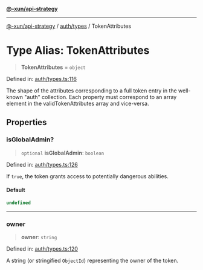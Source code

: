 [**@-xun/api-strategy**](../../../README.md)

***

[@-xun/api-strategy](../../../README.md) / [auth/types](../README.md) / TokenAttributes

# Type Alias: TokenAttributes

> **TokenAttributes** = `object`

Defined in: [auth/types.ts:116](https://github.com/Xunnamius/api-utils/blob/ac17224c10995432e1a7a0ea8baa75521f83afd6/packages/api-strategy/src/auth/types.ts#L116)

The shape of the attributes corresponding to a full token entry in the
well-known "auth" collection. Each property must correspond to an array
element in the validTokenAttributes array and vice-versa.

## Properties

### isGlobalAdmin?

> `optional` **isGlobalAdmin**: `boolean`

Defined in: [auth/types.ts:126](https://github.com/Xunnamius/api-utils/blob/ac17224c10995432e1a7a0ea8baa75521f83afd6/packages/api-strategy/src/auth/types.ts#L126)

If `true`, the token grants access to potentially dangerous abilities.

#### Default

```ts
undefined
```

***

### owner

> **owner**: `string`

Defined in: [auth/types.ts:120](https://github.com/Xunnamius/api-utils/blob/ac17224c10995432e1a7a0ea8baa75521f83afd6/packages/api-strategy/src/auth/types.ts#L120)

A string (or stringified `ObjectId`) representing the owner of the token.
